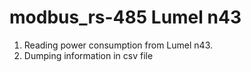 # modbus_rs-485 Lumel n43

1. Reading power consumption from Lumel n43.
2. Dumping information in csv file

